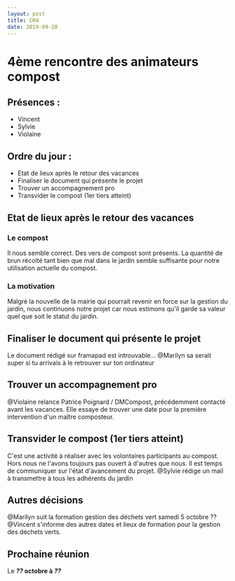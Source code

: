 ```yaml
---
layout: post
title: CR4
date: 2019-09-28
---
```


# 4ème rencontre des animateurs compost

## Présences :
- Vincent
- Sylvie
- Violaine

## Ordre du jour :
- Etat de lieux après le retour des vacances
- Finaliser le document qui présente le projet
- Trouver un accompagnement pro
- Transvider le compost (1er tiers atteint)

## Etat de lieux après le retour des vacances
### Le compost
Il nous semble correct. Des vers de compost sont présents. La quantité de brun récolté tant bien que mal dans le jardin semble suffisante pour notre utilisation actuelle du compost.

### La motivation
Malgré la nouvelle de la mairie qui pourrait revenir en force sur la gestion du jardin, nous continuons notre projet car nous estimons qu'il garde sa valeur quel que soit le statut du jardin.


## Finaliser le document qui présente le projet
Le document rédigé sur framapad est introuvable...
@Marilyn sa serait super si tu arrivais à le retrouver sur ton ordinateur

## Trouver un accompagnement pro
@Violaine relance Patrice Poignard / DMCompost, précédemment contacté avant les vacances. Elle essaye de trouver une date pour la première intervention d'un maître composteur.


## Transvider le compost (1er tiers atteint)
C'est une activité à réaliser avec les volontaires participants au compost.
Hors nous ne l'avons toujours pas ouvert à d'autres que nous.
Il est temps de communiquer sur l'état d'avancement du projet.
@Sylvie rédige un mail à transmettre à tous les adhérents du jardin

## Autres décisions
@Marilyn suit la formation gestion des déchets vert samedi 5 octobre ??
@Vincent s'informe des autres dates et lieux de formation pour la gestion des déchets verts.

## Prochaine réunion
Le ***??* octobre à *??***
